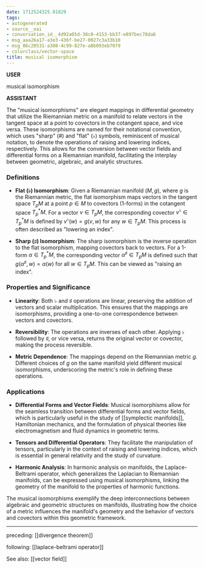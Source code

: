 ```yaml
---
date: 1712524325.01829
tags:
- autogenerated
- source__oai
- conversation_id__4d92a05d-38c0-4153-bb37-e897bec78da6
- msg_aaa26a17-a3e3-436f-be27-0027c3a33b10
- msg_06c20531-a308-4c99-827e-a8b093eb7079
- colorclass/vector-space
title: musical isomorphism
---
```


**USER**

musical isomorphism


**ASSISTANT**

The "musical isomorphisms" are elegant mappings in differential geometry that utilize the Riemannian metric on a manifold to relate vectors in the tangent space at a point to covectors in the cotangent space, and vice versa. These isomorphisms are named for their notational convention, which uses "sharp" (#) and "flat" (♭) symbols, reminiscent of musical notation, to denote the operations of raising and lowering indices, respectively. This allows for the conversion between vector fields and differential forms on a Riemannian manifold, facilitating the interplay between geometric, algebraic, and analytic structures.

### Definitions

- **Flat ($\flat$) Isomorphism**: Given a Riemannian manifold $(M, g)$, where $g$ is the Riemannian metric, the flat isomorphism maps vectors in the tangent space $T_pM$ at a point $p \in M$ to covectors (1-forms) in the cotangent space $T^*_pM$. For a vector $v \in T_pM$, the corresponding covector $v^\flat \in T^*_pM$ is defined by $v^\flat(w) = g(v, w)$ for any $w \in T_pM$. This process is often described as "lowering an index".

- **Sharp ($\sharp$) Isomorphism**: The sharp isomorphism is the inverse operation to the flat isomorphism, mapping covectors back to vectors. For a 1-form $\alpha \in T^*_pM$, the corresponding vector $\alpha^\sharp \in T_pM$ is defined such that $g(\alpha^\sharp, w) = \alpha(w)$ for all $w \in T_pM$. This can be viewed as "raising an index".

### Properties and Significance

- **Linearity**: Both $\flat$ and $\sharp$ operations are linear, preserving the addition of vectors and scalar multiplication. This ensures that the mappings are isomorphisms, providing a one-to-one correspondence between vectors and covectors.

- **Reversibility**: The operations are inverses of each other. Applying $\flat$ followed by $\sharp$, or vice versa, returns the original vector or covector, making the process reversible.

- **Metric Dependence**: The mappings depend on the Riemannian metric $g$. Different choices of $g$ on the same manifold yield different musical isomorphisms, underscoring the metric's role in defining these operations.

### Applications

- **Differential Forms and Vector Fields**: Musical isomorphisms allow for the seamless transition between differential forms and vector fields, which is particularly useful in the study of [[symplectic manifolds]], Hamiltonian mechanics, and the formulation of physical theories like electromagnetism and fluid dynamics in geometric terms.

- **Tensors and Differential Operators**: They facilitate the manipulation of tensors, particularly in the context of raising and lowering indices, which is essential in general relativity and the study of curvature.

- **Harmonic Analysis**: In harmonic analysis on manifolds, the Laplace-Beltrami operator, which generalizes the Laplacian to Riemannian manifolds, can be expressed using musical isomorphisms, linking the geometry of the manifold to the properties of harmonic functions.

The musical isomorphisms exemplify the deep interconnections between algebraic and geometric structures on manifolds, illustrating how the choice of a metric influences the manifold's geometry and the behavior of vectors and covectors within this geometric framework.


---

preceding: [[divergence theorem]]  


following: [[laplace-beltrami operator]]

See also: [[vector field]]